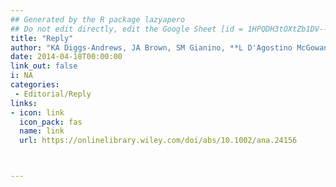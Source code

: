 ```yaml
---
## Generated by the R package lazyapero
## Do not edit directly, edit the Google Sheet [id = 1HPQDH3tOXtZb1DV--8wR9CKAzUz5aywWc2vM3OQ5SrU]
title: "Reply"
author: "KA Diggs‐Andrews, JA Brown, SM Gianino, **L D'Agostino McGowan**, JB Rubin, DF Wozniak, DH Gutmann"
date: 2014-04-18T00:00:00
link_out: false
i: NA
categories:
 - Editorial/Reply
links:
- icon: link
  icon_pack: fas
  name: link
  url: https://onlinelibrary.wiley.com/doi/abs/10.1002/ana.24156



---
```




